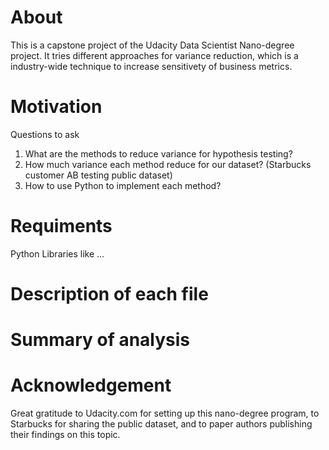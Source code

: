 # About
This is a capstone project of the Udacity Data Scientist Nano-degree project. It tries different approaches for variance reduction, which is a industry-wide technique to increase sensitivety of business metrics.

# Motivation
Questions to ask
1. What are the methods to reduce variance for hypothesis testing?
2. How much variance each method reduce for our dataset? (Starbucks customer AB testing public dataset)
3. How to use Python to implement each method?

# Requiments
Python Libraries like ... 


# Description of each file


# Summary of analysis


# Acknowledgement
Great gratitude to Udacity.com for setting up this nano-degree program, to Starbucks for sharing the public dataset, and to paper authors publishing their findings on this topic.